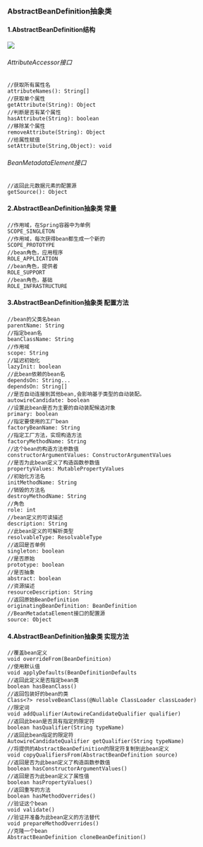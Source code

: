 ### AbstractBeanDefinition抽象类


#### 1.AbstractBeanDefinition结构
![](/Users/amber/IdeaProjects/blog/spring/AbstractBeanDefinition/AbstractBeanDefinition.png)
###### AttributeAccessor接口
	
	//获取所有属性名
	attributeNames(): String[]
	//获取单个属性
	getAttribute(String): Object
	//判断是否有某个属性
	hasAttribute(String): boolean
	//移除某个属性
	removeAttribute(String): Object
	//给属性赋值
	setAttribute(String,Object): void



###### BeanMetadataElement接口

	//返回此元数据元素的配置源
	getSource(): Object


#### 2.AbstractBeanDefinition抽象类 常量

	//作用域，在Spring容器中为单例
	SCOPE_SINGLETON
	//作用域，每次获得bean都生成一个新的
	SCOPE_PROTOTYPE
	//bean角色，应用程序
	ROLE_APPLICATION
	//bean角色，提供者
	ROLE_SUPPORT
	//bean角色，基础
	ROLE_INFRASTRUCTURE




#### 3.AbstractBeanDefinition抽象类 配置方法



	//bean的父类名bean
	parentName: String
	//指定bean名
	beanClassName: String
	//作用域
	scope: String
	//延迟初始化
	lazyInit: boolean
	//此bean依赖的bean名
	dependsOn: String...
	dependsOn: String[]
	//是否自动连接到其他bean,会影响基于类型的自动装配。
	autowireCandidate: boolean
	//设置此bean是否为主要的自动装配候选对象
	primary: boolean
	//指定要使用的工厂bean
	factoryBeanName: String
	//指定工厂方法，实现构造方法
	factoryMethodName: String
	//这个bean的构造方法参数值
	constructorArgumentValues: ConstructorArgumentValues
	//是否为此bean定义了构造函数参数值
	propertyValues: MutablePropertyValues
	//初始化方法名
	initMethodName: String
	//销毁的方法名
	destroyMethodName: String
	//角色
	role: int
	//bean定义的可读描述
	description: String
	//此bean定义的可解析类型
	resolvableType: ResolvableType
	//返回是否单例
	singleton: boolean
	//是否原始
	prototype: boolean
	//是否抽象
	abstract: boolean
	//资源描述
	resourceDescription: String
	//返回原始BeanDefinition
	originatingBeanDefinition: BeanDefinition
	//BeanMetadataElement接口的配置源
	source: Object



#### 4.AbstractBeanDefinition抽象类 实现方法

	//覆盖bean定义
	void overrideFrom(BeanDefinition)
	//使用默认值
	void applyDefaults(BeanDefinitionDefaults
	//返回此定义是否指定bean类
	boolean hasBeanClass()
	//返回包装好的bean的类
	Class<?> resolveBeanClass(@Nullable ClassLoader classLoader) 
	//限定词
	void addQualifier(AutowireCandidateQualifier qualifier)
	//返回此bean是否具有指定的限定符
	boolean hasQualifier(String typeName)
	//返回此bean指定的限定符
	AutowireCandidateQualifier getQualifier(String typeName)
	//将提供的AbstractBeanDefinition的限定符复制到此bean定义
	void copyQualifiersFrom(AbstractBeanDefinition source)
	//返回是否为此bean定义了构造函数参数值
	boolean hasConstructorArgumentValues()
	//返回是否为此bean定义了属性值
	boolean hasPropertyValues()
	//返回重写的方法
	boolean hasMethodOverrides()
	//验证这个bean
	void validate()
	//验证并准备为此bean定义的方法替代
	void prepareMethodOverrides()
	//克隆一个bean
	AbstractBeanDefinition cloneBeanDefinition()


